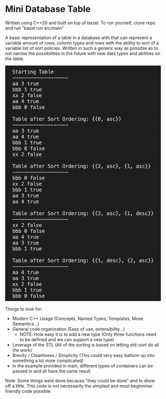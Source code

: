 # Mini Database Table
Written using C++20 and built on top of bazel. To run yourself, clone repo and run "bazel run src/main"

A basic representation of a table in a database with that can represent a variable amount of rows, column types and rows with the ability to sort of a variable list of sort policies. Written in such a generic way as possible as to not narrow the possibilities in the future with new data types and abilities on the table.

![My Image](assets/example_output.png)

Things to look for:
- Modern C++ Usage (Concepts, Named Types, Templates, Move Semantics...)
- General code organization (Ease of use, extensibility...)
    - NOTE: How easy it is to add a new type (Only three functions need to be defined and we can support a new type)
- Leverage of the STL (All of the sorting is based on letting std::sort do all the work)
- Brevity / Cleanliness / Simplicity (This could very easy balloon up into something a lot more complicated)
- In the example provided in main, different types of containers can be passed in and all have the same result

Note: Some things were done because "they could be done" and to show off a little. This code is not necessarily the simplest and most beginniner friendly code possible
